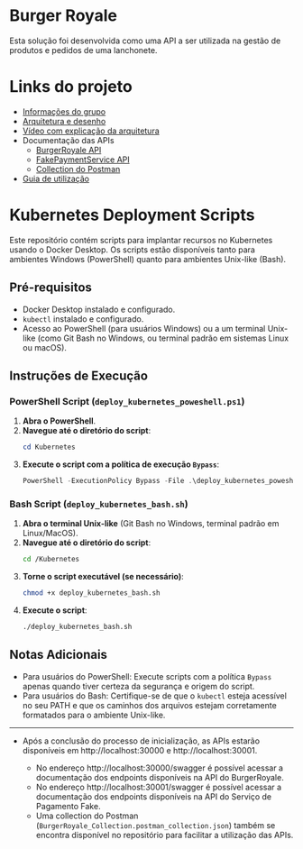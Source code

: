 # Burger Royale

Esta solução foi desenvolvida como uma API a ser utilizada na gestão de produtos e pedidos de uma lanchonete.

# Links do projeto

- [Informações do grupo](https://github.com/BrunoICardoso/TechChallenge/wiki)
- [Arquitetura e desenho](https://github.com/BrunoICardoso/TechChallenge/wiki/Arquitetura-da-Solu%C3%A7%C3%A3o)
- [Vídeo com explicação da arquitetura]()
- Documentação das APIs
    - [BurgerRoyale API](https://github.com/BrunoICardoso/TechChallenge/wiki/API-BurgerRoyale)
    - [FakePaymentService API](https://github.com/BrunoICardoso/TechChallenge/wiki/API-de-pagamentos)
    - [Collection do Postman](./BurgerRoyale_Collection.postman_collection.json)
- [Guia de utilização](https://github.com/BrunoICardoso/TechChallenge/wiki/Guia-de-utiliza%C3%A7%C3%A3o)

# Kubernetes Deployment Scripts

Este repositório contém scripts para implantar recursos no Kubernetes usando o Docker Desktop.
Os scripts estão disponíveis tanto para ambientes Windows (PowerShell) quanto para ambientes Unix-like (Bash).

## Pré-requisitos

- Docker Desktop instalado e configurado.
- `kubectl` instalado e configurado.
- Acesso ao PowerShell (para usuários Windows) ou a um terminal Unix-like (como Git Bash no Windows, ou terminal padrão em sistemas Linux ou macOS).

## Instruções de Execução

### PowerShell Script (`deploy_kubernetes_poweshell.ps1`)

1. **Abra o PowerShell**.
2. **Navegue até o diretório do script**:
   ```powershell
   cd Kubernetes
   ```
3. **Execute o script com a política de execução `Bypass`**:
   ```powershell
   PowerShell -ExecutionPolicy Bypass -File .\deploy_kubernetes_poweshell.ps1
   ```

### Bash Script (`deploy_kubernetes_bash.sh`)

1. **Abra o terminal Unix-like** (Git Bash no Windows, terminal padrão em Linux/MacOS).
2. **Navegue até o diretório do script**:
   ```bash
   cd /Kubernetes
   ```
3. **Torne o script executável (se necessário)**:
   ```bash
   chmod +x deploy_kubernetes_bash.sh
   ```
4. **Execute o script**:
   ```bash
   ./deploy_kubernetes_bash.sh
   ```

## Notas Adicionais

- Para usuários do PowerShell: Execute scripts com a política `Bypass` apenas quando tiver certeza da segurança e origem do script.
- Para usuários do Bash: Certifique-se de que o `kubectl` esteja acessível no seu PATH e que os caminhos dos arquivos estejam corretamente formatados para o ambiente Unix-like.

_________________________________________________

- Após a conclusão do processo de inicialização, as APIs estarão disponíveis em http://localhost:30000 e http://localhost:30001. 

    - No endereço http://localhost:30000/swagger é possível acessar a documentação dos endpoints disponíveis na API do BurgerRoyale.
    - No endereço http://localhost:30001/swagger é possível acessar a documentação dos endpoints disponíveis na API do Serviço de Pagamento Fake.
    - Uma collection do Postman (`BurgerRoyale_Collection.postman_collection.json`) também se encontra disponível no repositório para facilitar a utilização das APIs.